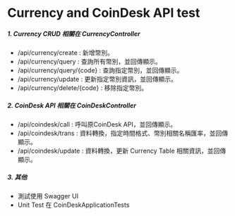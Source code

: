 # Currency and CoinDesk API test

##### 1. Currency CRUD 相關在 CurrencyController
- /api/currency/create : 新增幣別。
- /api/currency/query : 查詢所有幣別，並回傳顯示。
- /api/currency/query/{code} : 查詢指定幣別，並回傳顯示。
- /api/currency/update : 更新指定幣別資訊，並回傳顯示。
- /api/currency/delete/{code} : 移除指定幣別。

##### 2. CoinDesk API 相關在 CoinDeskController
- /api/coindesk/call : 呼叫原CoinDesk API，並回傳顯示。
- /api/coindesk/trans : 資料轉換，指定時間格式、幣別相關名稱匯率，並回傳顯示。
- /api/coindesk/update : 資料轉換，更新 Currency Table 相關資訊，並回傳顯示。

##### 3. 其他
- 測試使用 Swagger UI
- Unit Test 在 CoinDeskApplicationTests
 
